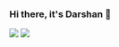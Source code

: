### Hi there, it's Darshan  👋

<img src="https://github-readme-stats.vercel.app/api?username=darshan761&theme=dark&show_icons=true/" />

<img src="https://github-readme-stats.vercel.app/api/top-langs/?username=darshan761&theme=dark&layout=default&langs_count=6" />

